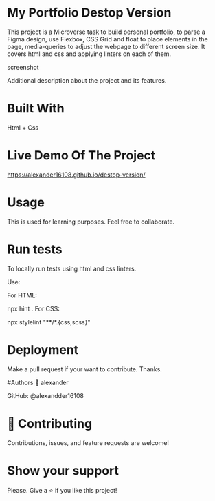 

# My Portfolio Destop Version
This project is a Microverse task to build personal portfolio, to parse a Figma design, use Flexbox, CSS Grid and float to place elements in the page, media-queries to adjust the webpage to different screen size. It covers html and css and applying linters on each of them.

screenshot

Additional description about the project and its features.

# Built With
Html + Css

# Live Demo Of The Project
https://alexander16108.github.io/destop-version/

# Usage
This is used for learning purposes. Feel free to collaborate.

# Run tests
To locally run tests using html and css linters.

Use:

For HTML:

npx hint .
For CSS:

npx stylelint "**/*.{css,scss}" 
# Deployment
Make a pull request if your want to contribute. Thanks.

#Authors
👤 alexander

GitHub: @alexandder16108
# 🤝 Contributing
Contributions, issues, and feature requests are welcome!

# Show your support
Please. Give a ⭐️ if you like this project!
